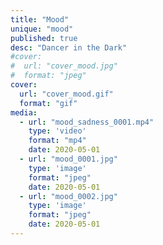 ```yaml
---
title: "Mood"
unique: "mood"
published: true
desc: "Dancer in the Dark"
#cover:
#  url: "cover_mood.jpg"
#  format: "jpeg"
cover:
  url: "cover_mood.gif"
  format: "gif"
media:
  - url: "mood_sadness_0001.mp4"
    type: 'video'
    format: "mp4"
    date: 2020-05-01
  - url: "mood_0001.jpg"
    type: 'image'
    format: "jpeg"
    date: 2020-05-01
  - url: "mood_0002.jpg"
    type: 'image'
    format: "jpeg"
    date: 2020-05-01
---
```

